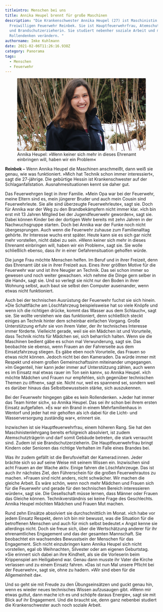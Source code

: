 ```yaml
---
titleintro: Menschen bei uns
title: Annika Heupel brennt für große Maschinen
description: "Die Krankenschwester Annika Heupel (27) ist Maschinistin bei der
  Freiwilligen Feuerwehr Reinbek. Sie ist Hauptfeuerwehrfrau, Atemschutzträgerin
  und Brandschutzerzieherin. Sie studiert nebenher soziale Arbeit und möchte
  Rollendenken verändern. "
authorname: Imke Kuhlmann
date: 2021-02-06T11:26:16.938Z
category: Panorama
tags:
  - Menschen
  - Feuerwehr
---
```

<figure>
  <img src="/static/media/2021-02-08-Heupel-Annika.jpg">
  <figcaption>
Annika Heupel: »Wenn keiner sich mehr in dieses Ehrenamt einbringen will, haben wir ein Problem«   
   
  </figcaption>
</figure>

**Reinbek –** Wenn Annika Heupel die Maschinen anschmeißt, dann weiß sie genau, wie was funktioniert. »Mich hat Technik schon immer interessiert«, sagt die 27-jährige. Die gebürtige Hessin ist Krankenschwester auf der Schlaganfallstation. Ausnahmesituationen kennt sie daher gut. 

Das Feuerwehrgen liegt in ihrer Familie. »Mein Opa war bei der Feuerwehr, meine Eltern sind es, mein jüngerer Bruder und auch mein Cousin sind Feuerwehrleute. Sie alle sind überzeugte Feuerwehrleute«, sagt sie. Doch für Annika war der Weg zu den Brandbekämpfern nicht immer klar. »Ich bin erst mit 13 Jahren Mitglied bei der Jugendfeuerwehr geworden«, sagt sie. Dabei können Kinder bei der dortigen Wehr bereits mit zehn Jahren in der Nachwuchsgruppe starten. Doch bei Annika war der Funke noch nicht übergesprungen. Auch wenn die Feuerwehr zuhause zum Familienalltag gehörte. Ihr Interesse wuchs erst später. Heute kann sie es sich gar nicht mehr vorstellen, nicht dabei zu sein. »Wenn keiner sich mehr in dieses Ehrenamt einbringen will, haben wir ein Problem«, sagt sie. Sie wolle schließlich ebenso, dass ihr in einer Gefahrensituation geholfen würde.

Die junge Frau möchte Menschen helfen. Im Beruf und in ihrer Freizeit, denn das Ehrenamt übt sie in ihrer Freizeit aus. Eines ihrer größten Motive für die Feuerwehr war und ist ihre Neugier an Technik. Das sei schon immer so gewesen und noch weiter gewachsen. »Ich nehme die Dinge gern selber in die Hand«, sagt sie. Und so verlegt sie nicht nur den Boden in ihrer Wohnung selbst, auch baut sie selbst den Computer auseinander, wenn etwas nicht funktioniert. 

Auch bei der technischen Ausrüstung der Feuerwehr fuchst sie sich hinein. »Die Schaltfläche am Löschfahrzeug beispielsweise hat so viele Knöpfe und wenn ich die richtigen drücke, kommt das Wasser aus dem Schlauch«, sagt sie. Sie wollte verstehen wie das funktioniert, denn schließlich steckt einiges an Technik hinter dem scheinbar einfachen Vorgang. Große Unterstützung erfuhr sie von ihrem Vater, der ihr technisches Interesse immer förderte. Vielleicht gerade, weil sie ein Mädchen ist und Vorurteile, dass Technik nichts für Mädchen sei, sich beharrlich halten. Wenn sie die Maschinen bedient gäbe es schon mal Verwunderung, sagt sie. Das beobachte sie ebenso, wenn Frauen an der Fahrerseite aus dem Einsatzfahrzeug stiegen. Es gäbe eben noch Vorurteile, das Frauen so etwas nicht können. Jedoch nicht bei den Kameraden. Da würde immer mit Respekt und einem großen Gemeinschaftssinn miteinander umgegangen. »Im Gegenteil, hier kann jeder immer auf Unterstützung zählen, auch wenn es im Einsatz mal etwas rauer im Ton sein kann«, so Annika Heupel. »Ich möchte Mädchen und Frauen nur empfehlen, sich gegenüber technischen Themen zu öffnen«, sagt sie. Nicht nur, weil es spannend sei, sondern weil es darüber hinaus das Selbstbewusstsein stärke, sich auszukennen. 

Bei der Feuerwehr hingegen gäbe es kein Rollendenken. »Jeder hat immer das Team hinter sich«, so Annika Heupel. Das sei ihr schon bei ihrem ersten Einsatz aufgefallen. »Es war ein Brand in einem Mehrfamilienhaus in Wentorf und jeder hat mir geholfen als ich dabei für die Licht- und Wasserversorgung zuständig war«, erinnert sie. 

Inzwischen ist sie Hauptfeuerwehrfrau, einem höheren Rang. Sie hat den Maschinistenlehrgang bereits erfolgreich absolviert, ist zudem Atemschutzträgerin und darf somit Gebäude betreten, die stark verraucht sind. Zudem ist sie Brandschutzerzieherin. Die Hauptfeuerwehrfrau bringt Kindern oder Senioren das richtige Verhalten im Falle eines Brandes bei. 

Was ihr zudem gefällt ist die Berufsvielfalt der Kamerad:innen. Jeder brächte sich so auf seine Weise mit seinem Wissen ein. Inzwischen sind acht Frauen an der Wache aktiv. Einige fahren die Löschfahrzeuge. Das ist auch ihr nächstes Ziel, den Führerschein für die großen Feuerwehrautos zu machen. »Frauen sind nicht anders, nicht schwächer. Wir machen die gleiche Arbeit. Es wäre schön, wenn noch mehr Mädchen und Frauen sich für die Feuerwehr und gerade für den technischen Bereich interessieren würden«, sagt sie. Die Gesellschaft müsse lernen, dass Männer oder Frauen das Gleiche können. Technikverständnis sei keine Frage des Geschlechts. Annika Heupel möchten Mädchen und Frauen Mut machen.

Rund zehn Einsätze absolviert sie durchschnittlich im Monat. »Ich habe vor jedem Einsatz Respekt, denn ich bin mir bewusst, was die Situation für die betroffenen Menschen und auch für mich selbst bedeutet.« Angst kenne sie allerdings nicht. Doch sie freue sich, über die Wertschätzung anderer für ihr ehrenamtliches Engagement und das der gesamten Mannschaft. Sie beobachtet ein wachsendes Bewusstsein der Menschen für das Engagement. Sich nicht einzubringen kann Annika Heupel sich nicht vorstellen, egal ob Weihnachten, Silvester oder am eigenen Geburtstag. »Sie erinnert sich dabei an ihre Kindheit, als sie die Vorleserin beim Krippenspiel am Heiligabend war. Genau dann musste ihr Vater die Kirche verlassen und zu einem Einsatz fahren. »Das ist nun Mal unsere Pflicht bei der Feuerwehr«, sagt sie, ohne zu hadern. »Wir sind eben für die Allgemeinheit da«. 

Und so geht sie mit Freude zu den Übungseinsätzen und guckt genau hin, wenn es wieder neues technisches Wissen aufzusaugen gibt. »Wenn mir etwas guttut, dann mache ich es und schöpfe daraus Energie«, sagt sie mit Blick auf ihr Engagement. Und die braucht sie, denn ganz nebenbei studiert die Krankenschwester auch noch soziale Arbeit.